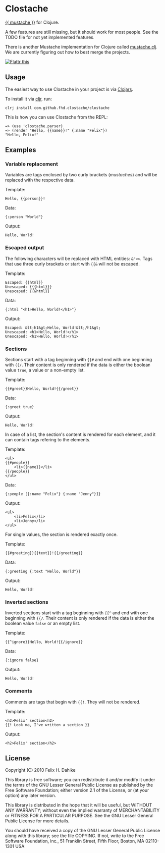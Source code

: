 Clostache
=========

[{{ mustache }}](http://mustache.github.com) for Clojure.

A few features are still missing, but it should work for most
people. See the TODO file for not yet implemented features.

There is another Mustache implementation for Clojure called
[mustache.clj](https://github.com/christianberg/mustache.clj). We are
currently figuring out how to best merge the projects.

[![Flattr this](http://api.flattr.com/button/button-compact-static-100x17.png "Flattr this")](http://flattr.com/thing/73492/Clostache)

Usage
-----

The easiest way to use Clostache in your project is via
[Clojars](http://clojars.org/com.github.fhd.clostache/clostache).

To install it via [cljr](https://github.com/liebke/cljr), run:

	clrj install com.github.fhd.clostache/clostache

This is how you can use Clostache from the REPL:

	=> (use 'clostache.parser)
	=> (render "Hello, {{name}}!" {:name "Felix"})
	"Hello, Felix!"

Examples
--------

### Variable replacement ###

Variables are tags enclosed by two curly brackets (*mustaches*) and
will be replaced with the respective data.

Template:

	Hello, {{person}}!
	
Data:

	{:person "World"}

Output:

	Hello, World!

### Escaped output ###

The following characters will be replaced with HTML entities:
`&"<>`. Tags that use three curly brackets or start with `{{&` will
not be escaped.

Template:

	Escaped: {{html}}
	Unescaped: {{{html}}}
	Unescaped: {{&html}}
	
Data:

	{:html "<h1>Hello, World!</h1>"}
	
Output:

	Escaped: &lt;h1&gt;Hello, World!&lt;/h1&gt;
	Unescaped: <h1>Hello, World!</h1>
	Unescaped: <h1>Hello, World!</h1>

### Sections ###

Sections start with a tag beginning with `{{#` and end with one
beginning with `{{/`. Their content is only rendered if the data is
either the boolean value `true`, a value or a non-empty list.

Template:

	{{#greet}}Hello, World!{{/greet}}
	
Data:

	{:greet true}
	
Output:

	Hello, World!

In case of a list, the section's content is rendered for each element,
and it can contain tags refering to the elements.

Template:

	<ul>
	{{#people}}
	    <li>{{name}}</li>
	{{/people}}
	</ul>
	
Data:

	{:people [{:name "Felix"} {:name "Jenny"}]}
	
Output:

	<ul>
	    <li>Felix</li>
	    <li<Jenny</li>
	</ul>

For single values, the section is rendered exactly once.

Template:

	{{#greeting}}{{text}}!{{/greeting}}

Data:

	{:greeting {:text "Hello, World"}}

Output:

	Hello, World!

### Inverted sections ###

Inverted sections start with a tag beginning with `{{^` and end with one
beginning with `{{/`. Their content is only rendered if the data is
either the boolean value `false` or an empty list.

Template:

	{{^ignore}}Hello, World!{{/ignore}}
	
Data:

	{:ignore false}
	
Output:

	Hello, World!

### Comments ###

Comments are tags that begin with `{{!`. They will not be rendered.

Template:

	<h2>Felix' section<h2>
	{{! Look ma, I've written a section }}
	
Output:

	<h2>Felix' section</h2>

License
-------

Copyright (C) 2010 Felix H. Dahlke

This library is free software; you can redistribute it and/or modify
it under the terms of the GNU Lesser General Public License as
published by the Free Software Foundation; either version 2.1 of the
License, or (at your option) any later version.

This library is distributed in the hope that it will be useful, but
WITHOUT ANY WARRANTY; without even the implied warranty of
MERCHANTABILITY or FITNESS FOR A PARTICULAR PURPOSE.  See the GNU
Lesser General Public License for more details.

You should have received a copy of the GNU Lesser General Public
License along with this library; see the file COPYING. If not, write
to the Free Software Foundation, Inc., 51 Franklin Street, Fifth
Floor, Boston, MA 02110-1301 USA
